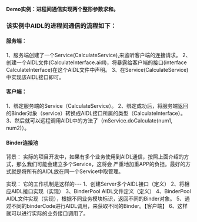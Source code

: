 
#### Demo实例：进程间通信实现两个整形参数求和。

### 该实例中AIDL的进程间通信的流程如下：
#### 服务端：
1、服务端创建了一个Service(CalculateService),来监听客户端的连接请求。
2、创建一个AIDL文件(CalculateInterface.aidl)，将暴露给客户端的接口(interface CalculateInterface)在这个AIDL文件中声明。
3、在Service(CalculateService)中实现该AIDL接口即可。

#### 客户端：
1、绑定服务端的Service（CalculateService）。
2、绑定成功后，将服务端返回的Binder对象（service）转换成AIDL接口所属的类型（CalculateInterface）。
3、然后就可以远程调用AIDL中的方法了（mService.doCalculate(num1, num2)）。



#### Binder连接池
背景：
实际的项目开发中，如果有多个业务使用到AIDL通信，按照上面介绍的方式，那么我们可能会建立多个Service，这将会
严重地加重APP的负担。最好的方式就是将所有的AIDL放在同一个Service中取管理。

实现：
它的工作机制是这样的---
1、创建Server多个AIDL接口（定义）
2、将相应AIDL接口实现（实现）
3、BinderPool AIDL文件定义（定义）
4、BinderPool AIDL文件实现（实现），根据不同业务模块标识，返回不同的Binder对象。
5、通过不同的binderCode进行AIDL调用，来获取不同的Binder。【客户端】
6、这样就可以进行实际的业务接口调用了。